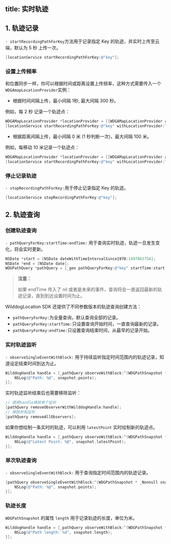 title: 实时轨迹
---

## 1. 轨迹记录

`- startRecordingPathForKey`方法用于记录指定 Key 的轨迹，并实时上传至云端，默认为 5 秒 上传一次。

```objectivec
[locationService startRecordingPathForKey:@"key"];
```

### 设置上传频率

和位置同步一样，你可以根据时间或距离设置上传频率，这种方式需要传入一个`WDGAmapLocationProvider`实例：

- 根据时间间隔上传，最小间隔 1秒, 最大间隔 300 秒。

例如，每 2 秒 记录一个轨迹点：

```objectivec
WDGAMapLocationProvider *locationProvider = [[WDGAMapLocationProvider alloc] initWithTimeInterval:2.0];
[locationService startRecordingPathForKey:@"key" withLocationProvider:locationProvider];
```

- 根据距离间隔上传，最小间隔 0 米 (1 秒判断一次)，最大间隔 100 米。

例如，每移动 10 米记录一个轨迹点：

```objectivec
WDGAMapLocationProvider *locationProvider = [[WDGAMapLocationProvider alloc] initWithDistance:10.0];
[locationService startRecordingPathForKey:@"key" withLocationProvider:locationProvider];
```

### 停止记录轨迹

`- stopRecordingPathForKey:`用于停止记录指定 Key 的轨迹。

```objectivec
[locationService stopRecordingPathForKey:@"key"];
```



## 2. 轨迹查询

### 创建轨迹查询

`- pathQueryForKey:startTime:endTime:` 用于查询实时轨迹，轨迹一旦发生变化，将会实时更新。

```objectivec
NSDate *start = [NSDate dateWithTimeIntervalSince1970:1497863758];
NSDate *end = [NSDate date];
WDGPathQuery *pathQuery = [_geo pathQueryForKey:@"key" startTime:start endTime:end];
```

<blockquote class="warning">
  <p><strong>注意：</strong></p>
如果 endTime 传入了 nil 或者是未来的事件，查询将会一直返回最新的轨迹记录，直到到达设置时间为止。
</blockquote>


WilddogLocation SDK 还提供了不同参数版本的轨迹查询创建方法：

- `pathQueryForKey:`为全量查询，默认查询全部的记录。
- `pathQueryForKey:startTime:`只设置查询开始时间，一直查询最新的记录。
- `pathQueryForKey:endTime:`只设置查询结束时间，从最早的记录开始。



### 实时轨迹监听

`- observeSingleEventWithBlock:` 用于持续监听指定时间范围内的轨迹记录，知道设定结束时间到达为止。

```objectivec
WilddogHandle handle = [_pathQuery observeWithBlock:^(WDGPathSnapshot * _Nonnull snapshot) {
    NSLog(@"Path: %@", snapshot.points);
}];
```
实时轨迹监听结束后也需要移除监听：

```objectivec
// 使用handle移除单个监听
[pathQuery removeObserverWithWilddogHandle:handle];
// 移除所有监听
[pathQuery removeAllObservers];
```

如果你想绘制一条实时的轨迹，可以利用 `latestPoint` 实时绘制新的轨迹点。

```objectivec
WilddogHandle handle = [_pathQuery observeWithBlock:^(WDGPathSnapshot * _Nonnull snapshot) {
    NSLog(@"Latest Point: %@", snapshot.latestPoint);
}];
```

### 单次轨迹查询

`- observeSingleEventWithBlock:` 用于查询指定时间范围内的轨迹记录。

```objectivec
[pathQuery observeSingleEventWithBlock:^(WDGPathSnapshot * _Nonnull snapshot) {
    NSLog(@"Path: %@", snapshot.points);
}];
```

### 轨迹长度

`WDGPathSnapshot` 的属性 `length` 用于记录轨迹的长度，单位为米。

```objectivec
WilddogHandle handle = [_pathQuery observeWithBlock:^(WDGPathSnapshot * _Nonnull snapshot) {
    NSLog(@"Path length: %d", snapshot.length);
}];
```
